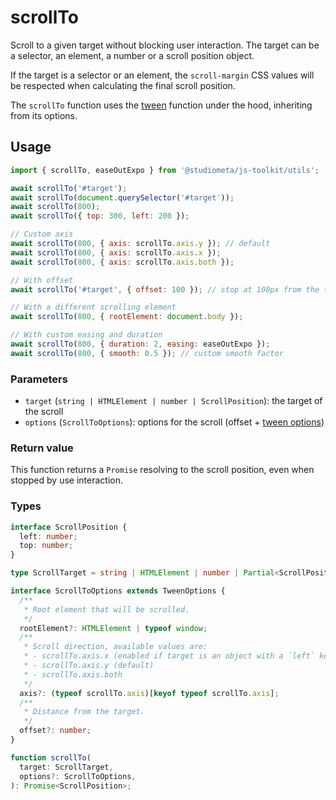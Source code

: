 # scrollTo

Scroll to a given target without blocking user interaction. The target can be a selector, an element, a number or a scroll position object.

If the target is a selector or an element, the `scroll-margin` CSS values will be respected when calculating the final scroll position.

The `scrollTo` function uses the [tween](./tween.html) function under the hood, inheriting from its options.

## Usage

```js twoslash
import { scrollTo, easeOutExpo } from '@studiometa/js-toolkit/utils';

await scrollTo('#target');
await scrollTo(document.querySelector('#target'));
await scrollTo(800);
await scrollTo({ top: 300, left: 200 });

// Custom axis
await scrollTo(800, { axis: scrollTo.axis.y }); // default
await scrollTo(800, { axis: scrollTo.axis.x });
await scrollTo(800, { axis: scrollTo.axis.both });

// With offset
await scrollTo('#target', { offset: 100 }); // stop at 100px from the target

// With a different scrolling element
await scrollTo(800, { rootElement: document.body });

// With custom easing and duration
await scrollTo(800, { duration: 2, easing: easeOutExpo });
await scrollTo(800, { smooth: 0.5 }); // custom smooth factor
```

### Parameters

- `target` (`string | HTMLElement | number | ScrollPosition`): the target of the scroll
- `options` (`ScrollToOptions`): options for the scroll (offset + [tween options](./tween.html))

### Return value

This function returns a `Promise` resolving to the scroll position, even when stopped by use interaction.

### Types

```ts
interface ScrollPosition {
  left: number;
  top: number;
}

type ScrollTarget = string | HTMLElement | number | Partial<ScrollPosition>;

interface ScrollToOptions extends TweenOptions {
  /**
   * Root element that will be scrolled.
   */
  rootElement?: HTMLElement | typeof window;
  /**
   * Scroll direction, available values are:
   * - scrollTo.axis.x (enabled if target is an object with a `left` key)
   * - scrollTo.axis.y (default)
   * - scrollTo.axis.both
   */
  axis?: (typeof scrollTo.axis)[keyof typeof scrollTo.axis];
  /**
   * Distance from the target.
   */
  offset?: number;
}

function scrollTo(
  target: ScrollTarget,
  options?: ScrollToOptions,
): Promise<ScrollPosition>;
```
